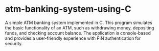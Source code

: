 # atm-banking-system-using-C
A simple ATM banking system implemented in C. This program simulates the basic functionality of an ATM, such as withdrawing money, depositing funds, and checking account balance. The application is console-based and provides a user-friendly experience with PIN authentication for security.
